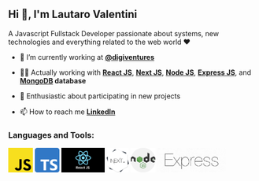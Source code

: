## Hi 👋, I'm Lautaro Valentini

A Javascript Fullstack Developer passionate about systems, new technologies and everything related to the web world ❤

- 🌱  I’m currently working at **[@digiventures](https://www.digiventures.la/)**

- 👨‍💻  Actually working with **[React JS](https://es.reactjs.org/)**, **[Next JS](https://nextjs.org/)**, **[Node JS](https://nodejs.org/es/)**, **[Express JS](https://expressjs.com/es/)**, and **[MongoDB](https://www.mongodb.com) database**

- 🤝  Enthusiastic about participating in new projects

- 📫  How to reach me **[LinkedIn](https://www.linkedin.com/in/lautivalentini/)**

<h3 align="left">Languages and Tools:</h3>
<p align="left">
    <img
        src="./icons/js.png"
        alt="JavaScript"
        width="auto"
        height="50"
    />
    <img
        src="./icons/ts.png"
        alt="TypeScript"
        width="auto"
        height="50"
    />
    <img
        src="./icons/react.png"
        alt="React JS"
        width="auto"
        height="50"
    />
    <img
        src="./icons/nextjs.png"
        alt="Next JS"
        width="auto"
        height="50"
    />
    <img
        src="./icons/node.png"
        alt="Node JS"
        width="auto"
        height="50"
    />
    <img
        src="./icons/express.png"
        alt="Express JS"
        width="auto"
        height="50"
    />
</p>
